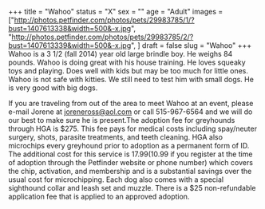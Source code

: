 +++
title = "Wahoo"
status = "X"
sex = ""
age = "Adult"
images = ["http://photos.petfinder.com/photos/pets/29983785/1/?bust=1407613338&width=500&-x.jpg",
"http://photos.petfinder.com/photos/pets/29983785/2/?bust=1407613339&width=500&-x.jpg",
]
draft = false
slug = "Wahoo"
+++
Wahoo is a 3 1/2 (fall 2014) year old large brindle boy. He weighs 84 pounds. Wahoo is doing great with his house training. He loves squeaky toys and playing. Does well with kids but may be too much for little ones. Wahoo is not safe with kitties. We still need to test him with small dogs. He is very good with big dogs. 

If you are traveling from out of the area to meet Wahoo at an event, please e-mail Jorene at joreneross@aol.com or call 515-967-6564 and we will do our best to make sure he is present.The adoption fee for greyhounds through HGA is $275. This fee pays for medical costs including spay/neuter surgery, shots, parasite treatments, and teeth cleaning. HGA also microchips every greyhound prior to adoption as a permanent form of ID. The additional cost for this service is $17.99 ($10.99 if you register at the time of adoption through the Petfinder website or phone number) which covers the chip, activation, and membership and is a substantial savings over the usual cost for microchipping. Each dog also comes with a special sighthound collar and leash set and muzzle. There is a $25 non-refundable application fee that is applied to an approved adoption.
